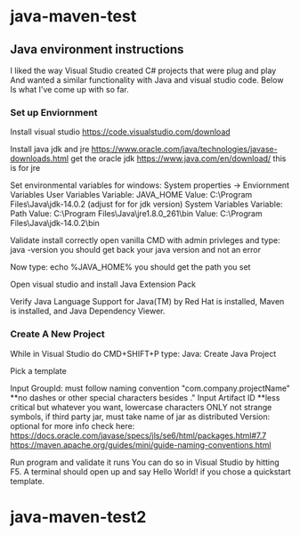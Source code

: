 # java-maven-test
## Java environment instructions
I liked the way Visual Studio created C# projects that were plug and play
And wanted a similar functionality with Java and visual studio code. Below 
Is what I've come up with so far.

### Set up Enviornment
Install visual studio
https://code.visualstudio.com/download

Install java jdk and jre 
https://www.oracle.com/java/technologies/javase-downloads.html
get the oracle jdk
https://www.java.com/en/download/
this is for jre

Set environmental variables
    for windows:
    System properties -> Enviornment Variables
        User Variables
            Variable: JAVA_HOME
            Value: C:\Program Files\Java\jdk-14.0.2 (adjust for for jdk version)
        System Variables
            Variable: Path
            Value: C:\Program Files\Java\jre1.8.0_261\bin
            Value: C:\Program Files\Java\jdk-14.0.2\bin

Validate install correctly open vanilla CMD with admin privleges and type:
    java -version
you should get back your java version and not an error

Now type:
    echo %JAVA_HOME%
you should get the path you set


Open visual studio and install Java Extension Pack

Verify Java Language Support for Java(TM) by Red Hat is installed, Maven is installed, and Java Dependency Viewer.

### Create A New Project
While in Visual Studio do CMD+SHIFT+P type:
    Java: Create Java Project

Pick a template 

Input GroupId: must follow naming convention "com.company.projectName"
    **no dashes or other special characters besides ."
Input Artifact ID
    **less critical but whatever you want, lowercase characters ONLY not strange symbols, if third party jar, must take name of jar as distributed
Version: optional
for more info check here:
https://docs.oracle.com/javase/specs/jls/se6/html/packages.html#7.7
https://maven.apache.org/guides/mini/guide-naming-conventions.html

Run program and validate it runs
You can do so in Visual Studio by hitting F5. A terminal should open up and say Hello World! if you chose a quickstart template.
# java-maven-test2
